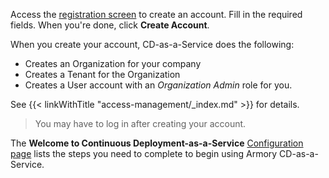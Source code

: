 Access the [registration screen](https://go.armory.io/signup/) to create an account. Fill in the required fields. When you're done, click **Create Account**.  

When you create your account, CD-as-a-Service does the following:

* Creates an Organization for your company
* Creates a Tenant for the Organization
* Creates a User account with an _Organization Admin_ role for you.

See {{< linkWithTitle "access-management/_index.md" >}} for details.

> You may have to log in after creating your account.

The **Welcome to Continuous Deployment-as-a-Service** [Configuration page](https://console.cloud.armory.io/configuration) lists the steps you need to complete to begin using Armory CD-as-a-Service.